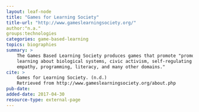 ```yaml
---
layout: leaf-node
title: "Games for Learning Society"
title-url: "http://www.gameslearningsociety.org/"
author:"n.a."
groups:technologies
categories: game-based-learning
topics: biographies
summary: >
    The Games Based Learning Society produces games that promote "promote engaged 
    learning about biological systems, civic activism, self-regulating attention, 
    empathy, programming, literacy, and many other domains."
cite: >
    Games for Learning Society. (n.d.) 
    Retrieved from http://www.gameslearningsociety.org/about.php
pub-date: 
added-date: 2017-04-30
resource-type: external-page
---
```

